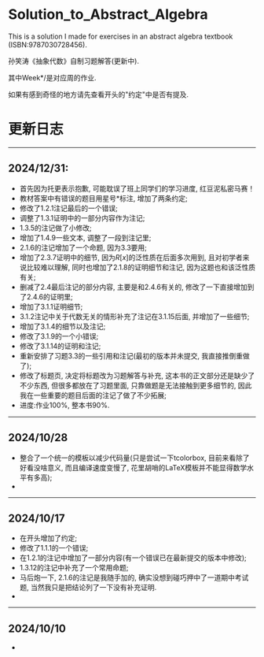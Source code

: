# Solution_to_Abstract_Algebra
This is a solution I made for exercises in an abstract algebra textbook
(ISBN:9787030728456).

孙笑涛《抽象代数》自制习题解答(更新中).

其中Week*/是对应周的作业.

如果有感到奇怪的地方请先查看开头的"约定"中是否有提及.

# 更新日志
---

## 2024/12/31:
* 首先因为托更表示抱歉, 可能耽误了班上同学们的学习进度, 红豆泥私密马赛！
* 教材答案中有错误的题目用星号*标注, 增加了两条约定;
* 修改了1.2.1注记最后的一个错误;
* 调整了1.3.1证明中的一部分内容作为注记;
* 1.3.5的注记做了小修改;
* 增加了1.4.9一些文本, 调整了一段到注记里;
* 2.1.6的注记增加了一个命题, 因为3.3要用;
* 增加了2.3.7证明中的细节, 因为$R[x]$的泛性质在后面多次用到, 且对初学者来说比较难以理解, 同时也增加了2.1.8的证明细节和注记, 因为这题也和该泛性质有关;
* 删减了2.4最后注记的部分内容, 主要是和2.4.6有关的, 修改了一下直接增加到了2.4.6的证明里;
* 增加了3.1.1证明细节;
* 3.1.2注记中关于代数无关的情形补充了注记在3.1.15后面, 并增加了一些细节;
* 增加了3.1.4的细节以及注记;
* 修改了3.1.9的一个小错误;
* 修改了3.1.14的证明和注记;
* 重新安排了习题3.3的一些引用和注记(最初的版本并未提交, 我直接推倒重做了);
* 修改了标题页, 决定将标题改为习题解答与补充, 这本书的正文部分还是缺少了不少东西, 但很多都放在了习题里面, 只靠做题是无法接触到更多细节的, 因此我在一些重要的题目后面的注记了做了不少拓展;
* 进度:作业100%, 整本书90%.

---

## 2024/10/28
* 整合了一个统一的模板以减少代码量(只是尝试一下tcolorbox, 目前来看除了好看没啥意义, 而且编译速度变慢了, 花里胡哨的LaTeX模板并不能显得数学水平有多高);
* 

---

## 2024/10/17
* 在开头增加了约定;
* 修改了1.1.1的一个错误;
* 在1.2.1的注记中增加了一部分内容(有一个错误已在最新提交的版本中修改);
* 1.3.12的注记中补充了一个常用命题;
* 马后炮一下, 2.1.6的注记是我随手加的, 确实没想到碰巧押中了一道期中考试题, 当然我只是把结论列了一下没有补充证明.
* 

---

## 2024/10/10
* 
